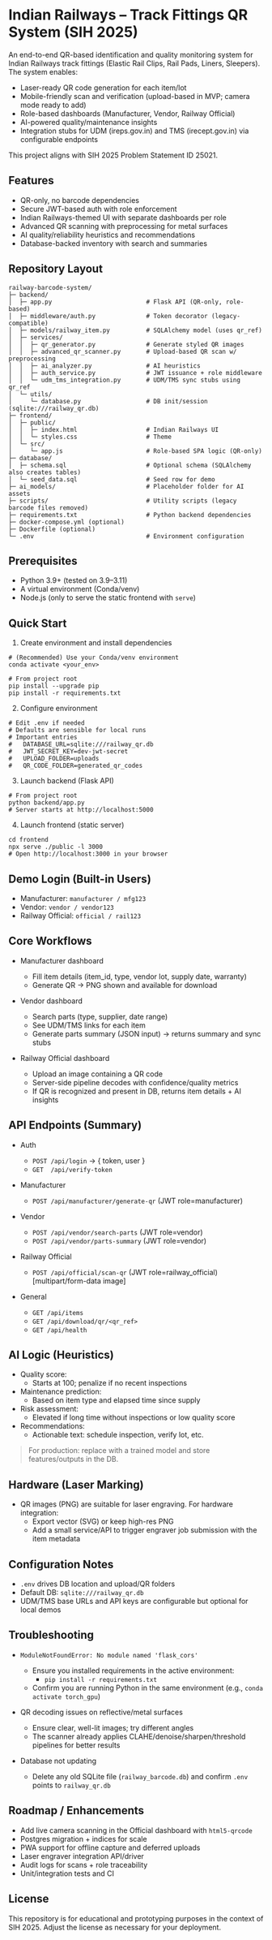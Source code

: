 # Indian Railways – Track Fittings QR System (SIH 2025)

An end-to-end QR-based identification and quality monitoring system for Indian Railways track fittings (Elastic Rail Clips, Rail Pads, Liners, Sleepers). The system enables:

- Laser-ready QR code generation for each item/lot
- Mobile-friendly scan and verification (upload-based in MVP; camera mode ready to add)
- Role-based dashboards (Manufacturer, Vendor, Railway Official)
- AI-powered quality/maintenance insights
- Integration stubs for UDM (ireps.gov.in) and TMS (irecept.gov.in) via configurable endpoints

This project aligns with SIH 2025 Problem Statement ID 25021.

## Features

- QR-only, no barcode dependencies
- Secure JWT-based auth with role enforcement
- Indian Railways-themed UI with separate dashboards per role
- Advanced QR scanning with preprocessing for metal surfaces
- AI quality/reliability heuristics and recommendations
- Database-backed inventory with search and summaries

## Repository Layout

```
railway-barcode-system/
├─ backend/
│  ├─ app.py                          # Flask API (QR-only, role-based)
│  ├─ middleware/auth.py              # Token decorator (legacy-compatible)
│  ├─ models/railway_item.py          # SQLAlchemy model (uses qr_ref)
│  ├─ services/
│  │  ├─ qr_generator.py              # Generate styled QR images
│  │  ├─ advanced_qr_scanner.py       # Upload-based QR scan w/ preprocessing
│  │  ├─ ai_analyzer.py               # AI heuristics
│  │  ├─ auth_service.py              # JWT issuance + role middleware
│  │  └─ udm_tms_integration.py       # UDM/TMS sync stubs using qr_ref
│  └─ utils/
│     └─ database.py                  # DB init/session (sqlite:///railway_qr.db)
├─ frontend/
│  ├─ public/
│  │  ├─ index.html                   # Indian Railways UI
│  │  └─ styles.css                   # Theme
│  └─ src/
│     └─ app.js                       # Role-based SPA logic (QR-only)
├─ database/
│  ├─ schema.sql                      # Optional schema (SQLAlchemy also creates tables)
│  └─ seed_data.sql                   # Seed row for demo
├─ ai_models/                         # Placeholder folder for AI assets
├─ scripts/                           # Utility scripts (legacy barcode files removed)
├─ requirements.txt                   # Python backend dependencies
├─ docker-compose.yml (optional)
├─ Dockerfile (optional)
└─ .env                               # Environment configuration
```

## Prerequisites

- Python 3.9+ (tested on 3.9–3.11)
- A virtual environment (Conda/venv)
- Node.js (only to serve the static frontend with `serve`)

## Quick Start

1) Create environment and install dependencies

```
# (Recommended) Use your Conda/venv environment
conda activate <your_env>

# From project root
pip install --upgrade pip
pip install -r requirements.txt
```

2) Configure environment

```
# Edit .env if needed
# Defaults are sensible for local runs
# Important entries
#   DATABASE_URL=sqlite:///railway_qr.db
#   JWT_SECRET_KEY=dev-jwt-secret
#   UPLOAD_FOLDER=uploads
#   QR_CODE_FOLDER=generated_qr_codes
```

3) Launch backend (Flask API)

```
# From project root
python backend/app.py
# Server starts at http://localhost:5000
```

4) Launch frontend (static server)

```
cd frontend
npx serve ./public -l 3000
# Open http://localhost:3000 in your browser
```

## Demo Login (Built-in Users)

- Manufacturer: `manufacturer / mfg123`
- Vendor: `vendor / vendor123`
- Railway Official: `official / rail123`

## Core Workflows

- Manufacturer dashboard
  - Fill item details (item_id, type, vendor lot, supply date, warranty)
  - Generate QR → PNG shown and available for download

- Vendor dashboard
  - Search parts (type, supplier, date range)
  - See UDM/TMS links for each item
  - Generate parts summary (JSON input) → returns summary and sync stubs

- Railway Official dashboard
  - Upload an image containing a QR code
  - Server-side pipeline decodes with confidence/quality metrics
  - If QR is recognized and present in DB, returns item details + AI insights

## API Endpoints (Summary)

- Auth
  - `POST /api/login` → { token, user }
  - `GET  /api/verify-token`

- Manufacturer
  - `POST /api/manufacturer/generate-qr` (JWT role=manufacturer)

- Vendor
  - `POST /api/vendor/search-parts` (JWT role=vendor)
  - `POST /api/vendor/parts-summary` (JWT role=vendor)

- Railway Official
  - `POST /api/official/scan-qr` (JWT role=railway_official) [multipart/form-data image]

- General
  - `GET /api/items`
  - `GET /api/download/qr/<qr_ref>`
  - `GET /api/health`

## AI Logic (Heuristics)

- Quality score:
  - Starts at 100; penalize if no recent inspections
- Maintenance prediction:
  - Based on item type and elapsed time since supply
- Risk assessment:
  - Elevated if long time without inspections or low quality score
- Recommendations:
  - Actionable text: schedule inspection, verify lot, etc.

> For production: replace with a trained model and store features/outputs in the DB.

## Hardware (Laser Marking)

- QR images (PNG) are suitable for laser engraving. For hardware integration:
  - Export vector (SVG) or keep high-res PNG
  - Add a small service/API to trigger engraver job submission with the item metadata

## Configuration Notes

- `.env` drives DB location and upload/QR folders
- Default DB: `sqlite:///railway_qr.db`
- UDM/TMS base URLs and API keys are configurable but optional for local demos

## Troubleshooting

- `ModuleNotFoundError: No module named 'flask_cors'`
  - Ensure you installed requirements in the active environment:
    - `pip install -r requirements.txt`
  - Confirm you are running Python in the same environment (e.g., `conda activate torch_gpu`)

- QR decoding issues on reflective/metal surfaces
  - Ensure clear, well-lit images; try different angles
  - The scanner already applies CLAHE/denoise/sharpen/threshold pipelines for better results

- Database not updating
  - Delete any old SQLite file (`railway_barcode.db`) and confirm `.env` points to `railway_qr.db`

## Roadmap / Enhancements

- Add live camera scanning in the Official dashboard with `html5-qrcode`
- Postgres migration + indices for scale
- PWA support for offline capture and deferred uploads
- Laser engraver integration API/driver
- Audit logs for scans + role traceability
- Unit/integration tests and CI

## License

This repository is for educational and prototyping purposes in the context of SIH 2025. Adjust the license as necessary for your deployment.
